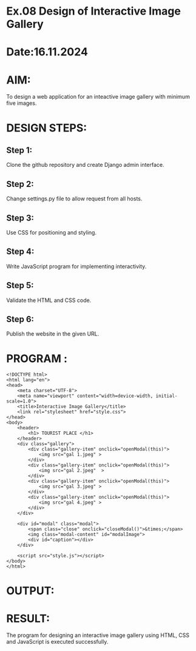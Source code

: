 # Ex.08 Design of Interactive Image Gallery
# Date:16.11.2024
# AIM:
To design a web application for an inteactive image gallery with minimum five images.

# DESIGN STEPS:
## Step 1:
Clone the github repository and create Django admin interface.

## Step 2:
Change settings.py file to allow request from all hosts.

## Step 3:
Use CSS for positioning and styling.

## Step 4:
Write JavaScript program for implementing interactivity.

## Step 5:
Validate the HTML and CSS code.

## Step 6:
Publish the website in the given URL.

# PROGRAM :
```
<!DOCTYPE html>
<html lang="en">
<head>
    <meta charset="UTF-8">
    <meta name="viewport" content="width=device-width, initial-scale=1.0">
    <title>Interactive Image Gallery</title>
    <link rel="stylesheet" href="style.css">
</head>
<body>
    <header>
        <h1> TOURIST PLACE </h1>
    </header>
    <div class="gallery">
        <div class="gallery-item" onclick="openModal(this)">
            <img src="gal 1.jpeg" >
        </div>
        <div class="gallery-item" onclick="openModal(this)">
            <img src="gal 2.jpeg"  >
        </div>
        <div class="gallery-item" onclick="openModal(this)">
            <img src="gal 3.jpeg" >
        </div>
        <div class="gallery-item" onclick="openModal(this)">
            <img src="gal 4.jpeg" >
        </div>
    </div>

    <div id="modal" class="modal">
        <span class="close" onclick="closeModal()">&times;</span>
        <img class="modal-content" id="modalImage">
        <div id="caption"></div>
    </div>

    <script src="style.js"></script>
</body>
</html>
```
# OUTPUT:

# RESULT:
The program for designing an interactive image gallery using HTML, CSS and JavaScript is executed successfully.
